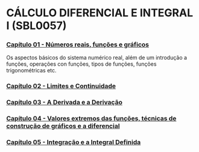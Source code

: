 # CÁLCULO DIFERENCIAL E INTEGRAL I (SBL0057)

### [Capítulo 01 - Números reais, funções e gráficos](./C01.md)
Os aspectos básicos do sistema numérico real, além de um introdução a funções, operações con funções, tipos de funções, funções trigonométricas etc.

### [Capítulo 02 - Limites e Continuidade](./C02.md)

### [Capítulo 03 - A Derivada e a Derivação](./C03.md)

### [Capítulo 04 - Valores extremos das funções, técnicas de construção de gráficos e a diferencial](./C04.md)

### [Capítulo 05 - Integração e a Integral Definida](./C05.md)